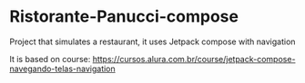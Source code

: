 # Ristorante-Panucci-compose
Project that simulates a restaurant, it uses Jetpack compose with navigation

It is based on course:
https://cursos.alura.com.br/course/jetpack-compose-navegando-telas-navigation
